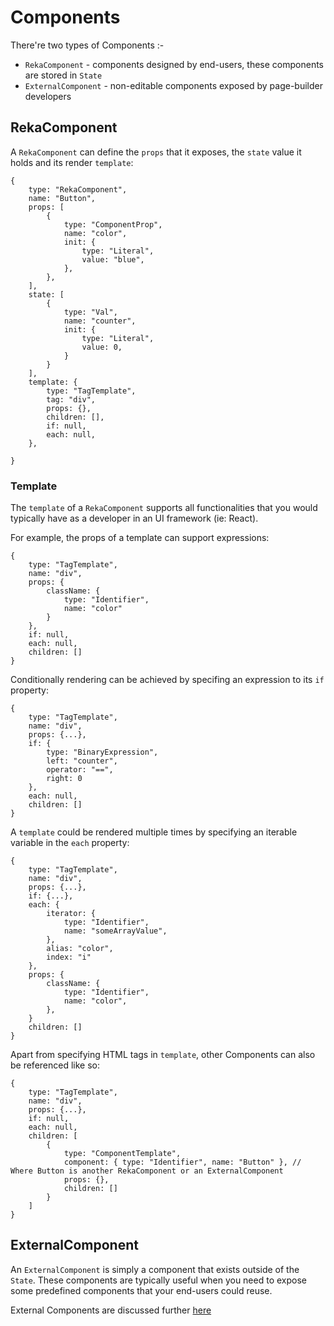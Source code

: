 # Components

There're two types of Components :-
- `RekaComponent` - components designed by end-users, these components are stored in `State`
- `ExternalComponent` - non-editable components exposed by page-builder developers 

## RekaComponent

A `RekaComponent` can define the `props` that it exposes, the `state` value it holds and its render `template`:

```tsx
{
    type: "RekaComponent",
    name: "Button",
    props: [
        {
            type: "ComponentProp",
            name: "color",
            init: {
                type: "Literal",
                value: "blue",
            },
        },
    ],
    state: [
        {
            type: "Val",
            name: "counter",
            init: {
                type: "Literal",
                value: 0,
            }
        }
    ],
    template: {
        type: "TagTemplate",
        tag: "div",
        props: {},
        children: [],
        if: null,
        each: null,
    },
   
}
```

### Template

The `template` of a `RekaComponent` supports all functionalities that you would typically have as a developer in an UI framework (ie: React).

For example, the props of a template can support expressions:

```tsx
{
    type: "TagTemplate",
    name: "div",
    props: {
        className: {
            type: "Identifier",
            name: "color"
        }
    },
    if: null, 
    each: null,
    children: []
}
```

Conditionally rendering can be achieved by specifing an expression to its `if` property:

```tsx
{
    type: "TagTemplate",
    name: "div",
    props: {...},
    if: {
        type: "BinaryExpression",
        left: "counter",
        operator: "==",
        right: 0
    },
    each: null,
    children: []
}
```

A `template` could be rendered multiple times by specifying an iterable variable in the  `each` property:

```tsx
{
    type: "TagTemplate",
    name: "div",
    props: {...},
    if: {...},
    each: {
        iterator: {
            type: "Identifier",
            name: "someArrayValue",
        },
        alias: "color",
        index: "i"
    },
    props: {
        className: {
            type: "Identifier",
            name: "color",
        },
    }
    children: []
}
```

Apart from specifying HTML tags in `template`, other Components can also be referenced like so: 

```tsx
{
    type: "TagTemplate",
    name: "div",
    props: {...},
    if: null,
    each: null,
    children: [
        {
            type: "ComponentTemplate",
            component: { type: "Identifier", name: "Button" }, // Where Button is another RekaComponent or an ExternalComponent
            props: {},
            children: []
        }
    ]
}
```

## ExternalComponent

An `ExternalComponent` is simply a component that exists outside of the `State`. These components are typically useful when you need to expose some predefined components that your end-users could reuse.

External Components are discussed further [here](/docs/concepts/externals)
